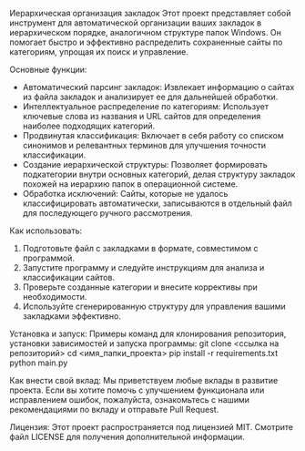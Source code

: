 Иерархическая организация закладок
Этот проект представляет собой инструмент для автоматической организации ваших закладок в иерархическом порядке, аналогичном структуре папок Windows. Он помогает быстро и эффективно распределить сохраненные сайты по категориям, упрощая их поиск и управление.

Основные функции:
* Автоматический парсинг закладок: Извлекает информацию о сайтах из файла закладок и анализирует ее для дальнейшей обработки.
* Интеллектуальное распределение по категориям: Использует ключевые слова из названия и URL сайтов для определения наиболее подходящих категорий.
* Продвинутая классификация: Включает в себя работу со списком синонимов и релевантных терминов для улучшения точности классификации.
* Создание иерархической структуры: Позволяет формировать подкатегории внутри основных категорий, делая структуру закладок похожей на иерархию папок в операционной системе.
* Обработка исключений: Сайты, которые не удалось классифицировать автоматически, записываются в отдельный файл для последующего ручного рассмотрения.

Как использовать:
1) Подготовьте файл с закладками в формате, совместимом с программой.
2) Запустите программу и следуйте инструкциям для анализа и классификации сайтов.
3) Проверьте созданные категории и внесите коррективы при необходимости.
4) Используйте сгенерированную структуру для управления вашими закладками эффективно.

Установка и запуск:
Примеры команд для клонирования репозитория, установки зависимостей и запуска программы:
git clone <ссылка на репозиторий>
cd <имя_папки_проекта>
pip install -r requirements.txt
python main.py

Как внести свой вклад:
Мы приветствуем любые вклады в развитие проекта. Если вы хотите помочь с улучшением функционала или исправлением ошибок, пожалуйста, ознакомьтесь с нашими рекомендациями по вкладу и отправьте Pull Request.

Лицензия:
Этот проект распространяется под лицензией MIT. Смотрите файл LICENSE для получения дополнительной информации.
